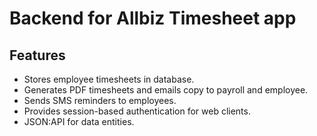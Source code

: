 # Backend for Allbiz Timesheet app

## Features

-   Stores employee timesheets in database.
-   Generates PDF timesheets and emails copy to payroll and employee.
-   Sends SMS reminders to employees.
-   Provides session-based authentication for web clients.
-   JSON:API for data entities.

